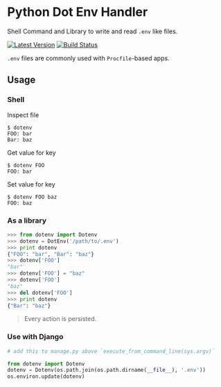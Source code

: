 Python Dot Env Handler
======================

Shell Command and Library to write and read `.env` like files.

[![Latest Version](https://pypip.in/version/dotenv/badge.svg)](https://pypi.python.org/pypi/dotenv/)
[![Build Status](https://travis-ci.org/pedroburon/dotenv.svg?branch=master)](https://travis-ci.org/pedroburon/dotenv)

`.env` files are commonly used with `Procfile`-based apps.

Usage
-----

### Shell

Inspect file

```shell
$ dotenv
FOO: bar
Bar: baz
```

Get value for key

```shell
$ dotenv FOO
FOO: bar
```

Set value for key

```shell
$ dotenv FOO baz
FOO: baz
```

### As a library

```python
>>> from dotenv import Dotenv
>>> dotenv = DotEnv('/path/to/.env')
>>> print dotenv
{"FOO": "bar", "Bar": "baz"}
>>> dotenv['FOO']
"bar"
>>> dotenv['FOO'] = "baz"
>>> dotenv['FOO']
"baz"
>>> del dotenv['FOO']
>>> print dotenv
{"Bar": "baz"}
```

> Every action is persisted.


### Use with Django

```python
# add this to manage.py above `execute_from_command_line(sys.argv)`

from dotenv import Dotenv
dotenv = Dotenv(os.path.join(os.path.dirname(__file__), '.env'))
os.environ.update(dotenv)

```